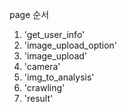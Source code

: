 page 순서

1. 'get_user_info'
2. 'image_upload_option'
3. 'image_upload'
4. 'camera'
5. 'img_to_analysis'
6. 'crawling'
7. 'result'
